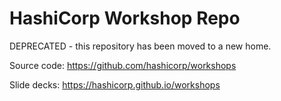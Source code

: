 # HashiCorp Workshop Repo

DEPRECATED - this repository has been moved to a new home.  

Source code:
https://github.com/hashicorp/workshops

Slide decks:
https://hashicorp.github.io/workshops